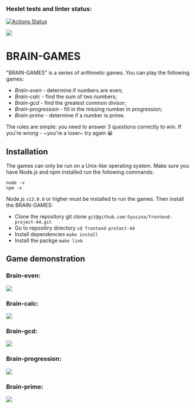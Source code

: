 ### Hexlet tests and linter status:
[![Actions Status](https://github.com/Syusina/frontend-project-44/workflows/hexlet-check/badge.svg)](https://github.com/Syusina/frontend-project-44/actions)

<a href="https://codeclimate.com/github/Syusina/frontend-project-44/maintainability"><img src="https://api.codeclimate.com/v1/badges/fdd4e9bee54f0e5ad205/maintainability" /></a>

<h1>BRAIN-GAMES</h1>

"BRAIN-GAMES" is a series of arithmetic games. You can play the following games:

+ *Brain-even* - determine if numbers are even;
+ *Brain-calc* - find the sum of two numbers;
+ *Brain-gcd* - find the greatest common divisor;
+ *Brain-progression* - fill in the missing number in progression;
+ *Brain-prime* - determine if a number is prime.

The rules are simple: you need to answer 3 questions correctly to win. If you're wrong  - ~you're a loser~ try again :grinning:

<h2>Installation</h2>

The games can only be run on a Unix-like operating system. Make sure you have Node.js and npm installed run the following commands:

 ```
 node -v
 npm -v
 ```

Node.js `v13.0.0` or higher must be installed to run the games. Then install the BRAIN-GAMES:

+ Clone the repository git clone `git@github.com:Syusina/frontend-project-44.git`
+ Go to repositiry directory `cd frontend-prolect-44`
+ Install dependencies `make install`
+ Install the packge `make link`

<h2>Game demonstration</h2>

<h3>Brain-even:</h3>
<a href="https://asciinema.org/a/B6O488QUkzUtrCqHntcJoFunt" target="_blank"><img src="https://asciinema.org/a/B6O488QUkzUtrCqHntcJoFunt.svg" /></a>

<h3>Brain-calc:</h3> 
<a href="https://asciinema.org/a/xJmfY78OGJ6XbgRmfuCQ1Yvvy" target="_blank"><img src="https://asciinema.org/a/xJmfY78OGJ6XbgRmfuCQ1Yvvy.svg" /></a>

<h3>Brain-gcd:</h3>
<a href="https://asciinema.org/a/6eydbzyQr7rEQZYhSqMWSiUlO" target="_blank"><img src="https://asciinema.org/a/6eydbzyQr7rEQZYhSqMWSiUlO.svg" /></a>

<h3>Brain-progression:</h3>
<a href="https://asciinema.org/a/glwJRwBnq0NClk8cmbJNmvDG3" target="_blank"><img src="https://asciinema.org/a/glwJRwBnq0NClk8cmbJNmvDG3.svg" /></a>

<h3>Brain-prime:</h3>
<a href="https://asciinema.org/a/LAMh9JP9Kk0pw0L71ZqyjEpAO" target="_blank"><img src="https://asciinema.org/a/LAMh9JP9Kk0pw0L71ZqyjEpAO.svg" /></a>